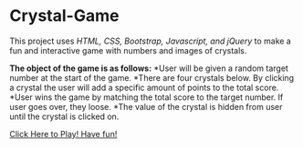 # Crystal-Game

This project uses _HTML, CSS, Bootstrap, Javascript, and jQuery_ to make a fun and interactive game with numbers and images of crystals. 

**The object of the game is as follows:**
*User will be given a random target number at the start of the game.
*There are four crystals below. By clicking a crystal the user will add a specific amount of points to the total score.
*User wins the game by matching the total score to the target number. If user goes over, they loose.
*The value of the crystal is hidden from user until the crystal is clicked on. 

[Click Here to Play! Have fun!](https://shimonikeren.github.io/Crystal-Game/)

